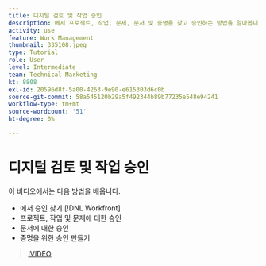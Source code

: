 ```yaml
---
title: 디지털 검토 및 작업 승인
description: 에서 프로젝트, 작업, 문제, 문서 및 증명을 찾고 승인하는 방법을 알아봅니다 [!DNL  Workfront].
activity: use
feature: Work Management
thumbnail: 335108.jpeg
type: Tutorial
role: User
level: Intermediate
team: Technical Marketing
kt: 8808
exl-id: 20596d8f-5a00-4263-9e90-e615303d6c0b
source-git-commit: 58a545120b29a5f492344b89b77235e548e94241
workflow-type: tm+mt
source-wordcount: '51'
ht-degree: 0%

---
```


# 디지털 검토 및 작업 승인

이 비디오에서는 다음 방법을 배웁니다.

* 에서 승인 찾기 [!DNL  Workfront]
* 프로젝트, 작업 및 문제에 대한 승인
* 문서에 대한 승인
* 증명을 위한 승인 만들기

>[!VIDEO](https://video.tv.adobe.com/v/335108/?quality=12)

<!---
learn more URLS
Approving work
Home area for Reviewers
Guides
Home overview for Reviewers
Issue page overview
--->
